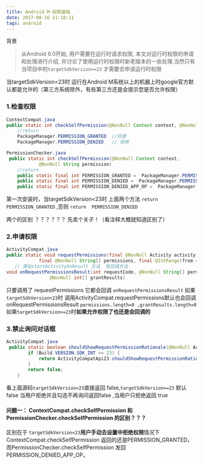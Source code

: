 ```yaml
---
title: Android M-权限基础
date: 2017-08-16 11:18:11
tags: android
---
```

背景
> 从Android 6.0开始, 用户需要在运行时请求权限, 本文对运行时权限的申请和处理进行介绍, 并讨论了使用运行时权限时新老版本的一些处理.当然只有当项目中的` targetSdkVersion>=23 ` 才需要去申请运行时权限

当targetSdkVersion<23时 运行在Android M系统以上的机器上时google官方默认都是允许的（第三方系统除外，有些第三方还是会提示您是否允许权限）

<!-- more -->
### 1.检查权限
```java
ContextCompat.java
public static int checkSelfPermission(@NonNull Context context, @NonNull String permission) 
    //return  
    PackageManager.PERMISSION_GRANTED  //同意
    PackageManager.PERMISSION_DENIED   // 拒绝

PermissionChecker.java
 public static int checkSelfPermission(@NonNull Context context,
            @NonNull String permission)
    //return  
    public static final int PERMISSION_GRANTED =  PackageManager.PERMISSION_GRANTED;//同意
    public static final int PERMISSION_DENIED =  PackageManager.PERMISSION_DENIED; // 拒绝
    public static final int PERMISSION_DENIED_APP_OP =  PackageManager.PERMISSION_DENIED  - 1; // 当targetSdkVersion<23时 用户去设置界面关闭权限 返回值
```
第一次安装时，当targetSdkVersion<23时 上面两个方法 ` return  PERMISSION_GRANTED `
,否则  ` return  PERMISSION_DENIED `

 两个的区别 ？？？？？？ 先卖个关子！（看注释大概就知道区别了）

### 2.申请权限
```java
ActivityCompat.java
public static void requestPermissions(final @NonNull Activity activity,
            final @NonNull String[] permissions, final @IntRange(from = 0) int requestCode) 
   // 类似startActivityOnResult 方法  有回调方法
void onRequestPermissionsResult(int requestCode, @NonNull String[] permissions,
                @NonNull int[] grantResults)
``` 
只要调用了 requestPermissions  它都会回调 ` onRequestPermissionsResult ` 如果` targetSdkVersion<23 `时 调用ActivityCompat.requestPermissions默认也会回调onRequestPermissionsResult  ` permissions.length=0 ,grantResults.length=0 `
如果` targetSdkVersion>=23 `时**如果允许权限了也还是会回调的**

### 3.禁止询问对话框
```java
ActivityCompat.java
 public static boolean shouldShowRequestPermissionRationale(@NonNull Activity activity,@NonNull String permission) {
        if (Build.VERSION.SDK_INT >= 23) {
            return ActivityCompatApi23.shouldShowRequestPermissionRationale(activity, permission);
        }
        return false;
    }
```
看上面源码` targetSdkVersion<23 `直接返回 false,` targetSdkVersion>=23 ` 默认false 当用户拒绝并且勾选不再询问返回false ,当用户只拒绝返回 true

####  问题一： ContextCompat.checkSelfPermission 和PermissionChecker.checkSelfPermission 的区别？？？
区别在于 ` targetSdkVersion<23 `**用户手动去设置中拒绝权限**情况下 ContextCompat.checkSelfPermission 返回的还是PERMISSION_GRANTED，而PermissionChecker.checkSelfPermission 发回PERMISSION_DENIED_APP_OP。

<!-- ####  问题二：  -->


